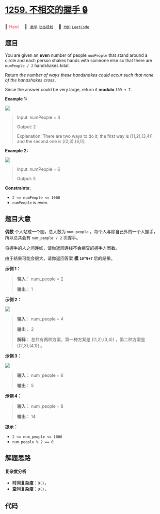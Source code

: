# [1259. 不相交的握手 🔒](https://2xiao.github.io/leetcode-js/problem/1259.html)

🔴 <font color=#ff334b>Hard</font>&emsp; 🔖&ensp; [`数学`](/tag/math.md) [`动态规划`](/tag/dynamic-programming.md)&emsp; 🔗&ensp;[`力扣`](https://leetcode.cn/problems/handshakes-that-dont-cross) [`LeetCode`](https://leetcode.com/problems/handshakes-that-dont-cross)

## 题目

You are given an **even** number of people `numPeople` that stand around a
circle and each person shakes hands with someone else so that there are
`numPeople / 2` handshakes total.

Return _the number of ways these handshakes could occur such that none of the
handshakes cross_.

Since the answer could be very large, return it **modulo** `109 + 7`.



**Example 1:**

![](https://fastly.jsdelivr.net/gh/doocs/leetcode@main/solution/1200-1299/1259.Handshakes%20That%20Don%27t%20Cross/images/5125_example_2.png)

> Input: numPeople = 4
> 
> Output: 2
> 
> Explanation: There are two ways to do it, the first way is [(1,2),(3,4)] and the second one is [(2,3),(4,1)].

**Example 2:**

![](https://fastly.jsdelivr.net/gh/doocs/leetcode@main/solution/1200-1299/1259.Handshakes%20That%20Don%27t%20Cross/images/5125_example_3.png)

> Input: numPeople = 6
> 
> Output: 5

**Constraints:**

  * `2 <= numPeople <= 1000`
  * `numPeople` is even.


## 题目大意

**偶数**  个人站成一个圆，总人数为 `num_people` 。每个人与除自己外的一个人握手，所以总共会有 `num_people / 2` 次握手。

将握手的人之间连线，请你返回连线不会相交的握手方案数。

由于结果可能会很大，请你返回答案 **模**  **`10^9+7`**  后的结果。



**示例 1：**

> 
> 
> 
> 
> 
> **输入：** num_people = 2
> 
> **输出：** 1
> 
> 

**示例 2：**

![](https://fastly.jsdelivr.net/gh/doocs/leetcode@main/solution/1200-1299/1259.Handshakes%20That%20Don%27t%20Cross/images/5125_example_2.png)

> 
> 
> 
> 
> 
> **输入：** num_people = 4
> 
> **输出：** 2
> 
> **解释：** 总共有两种方案，第一种方案是 [(1,2),(3,4)] ，第二种方案是 [(2,3),(4,1)] 。
> 
> 

**示例 3：**

![](https://fastly.jsdelivr.net/gh/doocs/leetcode@main/solution/1200-1299/1259.Handshakes%20That%20Don%27t%20Cross/images/5125_example_3.png)

> 
> 
> 
> 
> 
> **输入：** num_people = 6
> 
> **输出：** 5
> 
> 

**示例 4：**

> 
> 
> 
> 
> 
> **输入：** num_people = 8
> 
> **输出：** 14
> 
> 



**提示：**

  * `2 <= num_people <= 1000`
  * `num_people % 2 == 0`


## 解题思路

#### 复杂度分析

- **时间复杂度**：`O()`，
- **空间复杂度**：`O()`，

## 代码

```javascript

```